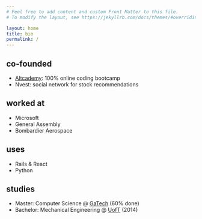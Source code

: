 ```yaml
---
# Feel free to add content and custom Front Matter to this file.
# To modify the layout, see https://jekyllrb.com/docs/themes/#overriding-theme-defaults

layout: home
title: bio
permalink: /
---
```


## co-founded

- [Altcademy](https://www.altcademy.com): 100% online coding bootcamp
- Nvest: social network for stock recommendations

## worked at

- Microsoft
- General Assembly
- Bombardier Aerospace

## uses

- Rails & React
- Python

## studies

- Master: Computer Science @ [GaTech](https://www.cc.gatech.edu/future/masters/mscs) (60% done)
- Bachelor: Mechanical Engineering @ [UofT](https://www.mie.utoronto.ca/) (2014)
